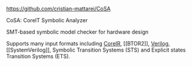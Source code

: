 https://github.com/cristian-mattarei/CoSA

CoSA: CoreIT Symbolic Analyzer

SMT-based symbolic model checker for hardware design

Supports many input formats including [CoreIR](CoreIR.md), [[BTOR2]], [Verilog](../Formats/Verilog.md), [[SystemVerilog]], Symbolic Transition Systems (STS) and Explicit states Transition Systems (ETS).
